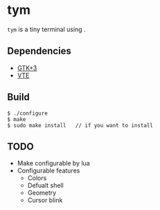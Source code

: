 # tym

`tym` is a tiny terminal using .

## Dependencies

- [GTK+3](https://www.gtk.org/)
- [VTE](https://github.com/GNOME/vte)

## Build

```
$ ./configure
$ make
$ sudo make install   // if you want to install
```


## TODO

- Make configurable by lua
- Configurable features
  - Colors
  - Defualt shell
  - Geometry
  - Cursor blink
